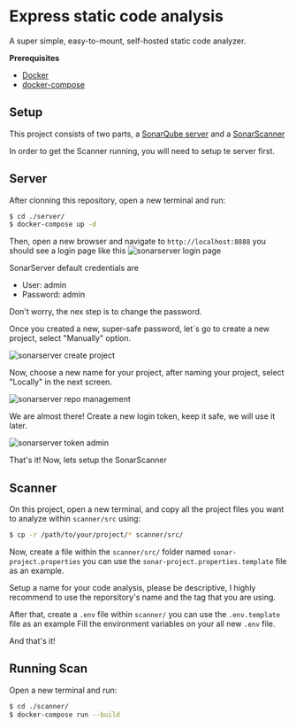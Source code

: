 # Express static code analysis

A super simple, easy-to-mount, self-hosted static code analyzer.

**Prerequisites**

- [Docker](https://docs.docker.com/get-docker/)
- [docker-compose](https://docs.docker.com/compose/install/)


## Setup

This project consists of two parts, a [SonarQube server](https://docs.sonarqube.org/latest/setup/install-server/)
and a [SonarScanner](https://docs.sonarqube.org/latest/analysis/scan/sonarscanner/)

In order to get the Scanner running, you will need to setup te server first.


## Server

After clonning this repository, open a new terminal and run:
```bash
$ cd ./server/
$ docker-compose up -d
```

Then, open a new browser and navigate to `http://localhost:8888` you should see a login page like this
![sonarserver login page](https://github.com/aldorvv/static-assets-bucket/raw/main/express-static-code-analyzer/login.png)

SonarServer default credentials are
 - User: admin
 - Password: admin

Don't worry, the nex step is to change the password.

Once you created a new, super-safe password, let´s go to create a new project, select "Manually" option.

![sonarserver create project](https://github.com/aldorvv/static-assets-bucket/raw/main/express-static-code-analyzer/manage-project.png)


Now, choose a new name for your project, after naming your project, select "Locally" in the next screen.

![sonarserver repo management](https://github.com/aldorvv/static-assets-bucket/raw/main/express-static-code-analyzer/manage-repo.png)

We are almost there! Create a new login token, keep it safe, we will use it later.

![sonarserver token admin](https://github.com/aldorvv/static-assets-bucket/raw/main/express-static-code-analyzer/create-token.png)


That's it! Now, lets setup the SonarScanner

## Scanner

On this project, open a new terminal, and copy all the project files you want to analyze within `scanner/src` using:

```bash
$ cp -r /path/to/your/project/* scanner/src/
```


Now, create a file within the `scanner/src/` folder named `sonar-project.properties` you can use the `sonar-project.properties.template` file as an example.


Setup a name for your code analysis, please be descriptive, I highly recommend to use the reporsitory's name and the tag that you are using.


After that, create a `.env` file within `scanner/` you can use the `.env.template` file as an example
Fill the environment variables on your all new `.env` file.


And that's it!

## Running Scan

Open a new terminal and run:

```bash
$ cd ./scanner/
$ docker-compose run --build
```